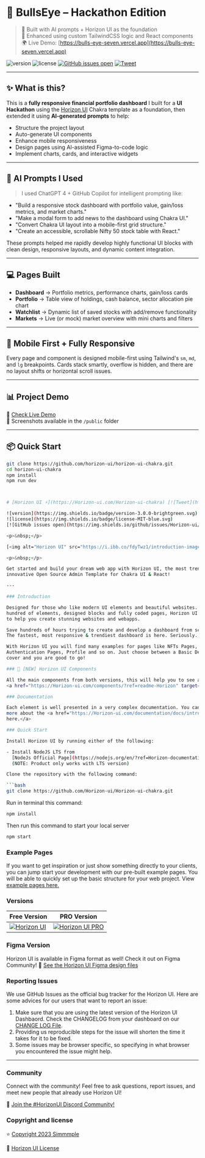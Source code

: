 # 🚀 BullsEye – Hackathon Edition

> 🧠 Built with AI prompts + Horizon UI as the foundation  
> 🎨 Enhanced using custom TailwindCSS logic and React components  
> 🌍 Live Demo: [https://bulls-eye-seven.vercel.app](https://bulls-eye-seven.vercel.app)

![version](https://img.shields.io/badge/version-3.0.0-brightgreen.svg)
![license](https://img.shields.io/badge/license-MIT-blue.svg)
[![GitHub issues open](https://img.shields.io/github/issues/horizon-ui/horizon-ui-chakra.svg?maxAge=2592000)](https://github.com/horizon-ui/horizon-ui-chakra/issues?q=is%3Aopen+is%3Aissue)
[![Tweet](https://img.shields.io/twitter/url/http/shields.io.svg?style=social&logo=twitter)](https://twitter.com/intent/tweet?url=https://horizon-ui.com/&text=Check%20Horizon%20UI,%20the%20trendiest%20open-source%20admin%20template%20for%20Chakra%20UI%20&%20React!)

---

## ✨ What is this?

This is a **fully responsive financial portfolio dashboard** I built for a **UI Hackathon** using the [Horizon UI](https://horizon-ui.com) Chakra template as a foundation, then extended it using **AI-generated prompts** to help:

- Structure the project layout
- Auto-generate UI components
- Enhance mobile responsiveness
- Design pages using AI-assisted Figma-to-code logic
- Implement charts, cards, and interactive widgets

---

## 🧠 AI Prompts I Used

> I used ChatGPT 4 + GitHub Copilot for intelligent prompting like:

- "Build a responsive stock dashboard with portfolio value, gain/loss metrics, and market charts."
- "Make a modal form to add news to the dashboard using Chakra UI."
- "Convert Chakra UI layout into a mobile-first grid structure."
- "Create an accessible, scrollable Nifty 50 stock table with React."

These prompts helped me rapidly develop highly functional UI blocks with clean design, responsive layouts, and dynamic content integration.

---

## 💻 Pages Built

- **Dashboard** → Portfolio metrics, performance charts, gain/loss cards
- **Portfolio** → Table view of holdings, cash balance, sector allocation pie chart
- **Watchlist** → Dynamic list of saved stocks with add/remove functionality
- **Markets** → Live (or mock) market overview with mini charts and filters

---

## 📱 Mobile First + Fully Responsive

Every page and component is designed mobile-first using Tailwind's `sm`, `md`, and `lg` breakpoints. Cards stack smartly, overflow is hidden, and there are no layout shifts or horizontal scroll issues.

---

## 📊 Project Demo

🔗 [Check Live Demo](https://horizon-ui.com/horizon-ui-chakra)  
📸 Screenshots available in the `/public` folder

---

## 📦 Quick Start

```bash
git clone https://github.com/horizon-ui/horizon-ui-chakra.git
cd horizon-ui-chakra
npm install
npm run dev



# [Horizon UI ⚡️](https://Horizon-ui.com/Horizon-ui-chakra) [![Tweet](https://img.shields.io/twitter/url/http/shields.io.svg?style=social&logo=twitter)](https://twitter.com/intent/tweet?url=https://Horizon-ui.com/&text=Check%20Horizon%20UI,%20the%20trendiest%20open-source%20admin%20template%20for%20Chakra%20UI%20&%20React!)

![version](https://img.shields.io/badge/version-3.0.0-brightgreen.svg)
![license](https://img.shields.io/badge/license-MIT-blue.svg)
[![GitHub issues open](https://img.shields.io/github/issues/Horizon-ui/Horizon-ui-chakra.svg?maxAge=2592000)](https://github.com/Horizon-ui/Horizon-ui-chakra/issues?q=is%3Aopen+is%3Aissue)

<p>&nbsp;</p>

[<img alt="Horizon UI" src="https://i.ibb.co/fdyTwz1/introduction-image-2.png" /> ](https://github.com/Horizon-ui/Horizon-ui-chakra)

<p>&nbsp;</p>

Get started and build your dream web app with Horizon UI, the most trendiest &
innovative Open Source Admin Template for Chakra UI & React!

---

### Introduction

Designed for those who like modern UI elements and beautiful websites. Made of
hundred of elements, designed blocks and fully coded pages, Horizon UI is ready
to help you create stunning websites and webapps.

Save hundreds of hours trying to create and develop a dashboard from scratch.
The fastest, most responsive & trendiest dashboard is here. Seriously.

With Horizon UI you will find many examples for pages like NFTs Pages,
Authentication Pages, Profile and so on. Just choose between a Basic Design or a
cover and you are good to go!

### 🎉 [NEW] Horizon UI Components

All the main components from both versions, this will help you to see and interact with all & the latest added components of Horizon (also, new components are on the way, stay tuned)! ⚡️
<a href="https://Horizon-ui.com/components/?ref=readme-Horizon" target="_blank">See all components</a>

### Documentation

Each element is well presented in a very complex documentation. You can read
more about the <a href="https://Horizon-ui.com/documentation/docs/introduction?ref=readme-Horizon" target="_blank">documentation
here.</a>

### Quick Start

Install Horizon UI by running either of the following:

- Install NodeJS LTS from
  [NodeJs Official Page](https://nodejs.org/en/?ref=Horizon-documentation)
  (NOTE: Product only works with LTS version)

Clone the repository with the following command:

```bash
git clone https://github.com/Horizon-ui/Horizon-ui-chakra.git
```

Run in terminal this command:

```bash
npm install
```

Then run this command to start your local server

```bash
npm start
```

### Example Pages

If you want to get inspiration or just show something directly to your clients,
you can jump start your development with our pre-built example pages. You will
be able to quickly set up the basic structure for your web project. View
<a href="https://Horizon-ui.com/Horizon-ui-chakra/?ref=readme-Horizon" target="_blank">example
pages here.</a>

### Versions

| Free Version                                                                                                       | PRO Version                                                                                                               |
| ------------------------------------------------------------------------------------------------------------------ | ------------------------------------------------------------------------------------------------------------------------- |
| [![Horizon UI](https://i.ibb.co/fdyTwz1/introduction-image-2.png)](https://www.Horizon-ui.com/?ref=readme-Horizon) | [![Horizon UI PRO](https://i.ibb.co/R6jFKRM/introduction-image-1.png)](https://www.Horizon-ui.com/pro?ref=readme-Horizon) |

### Figma Version

Horizon UI is available in Figma format as well! Check it out on Figma
Community! 🎨
[See the Horizon UI Figma design files](https://bit.ly/Horizon-figma)

### Reporting Issues

We use GitHub Issues as the official bug tracker for the Horizon UI. Here are
some advices for our users that want to report an issue:

1. Make sure that you are using the latest version of the Horizon UI Dashbaord.
   Check the CHANGELOG from your dashboard on our
   [CHANGE LOG File](https://github.com/Horizon-ui/Horizon-ui-chakra/blob/main/CHANGELOG.md?ref=readme-Horizon).
2. Providing us reproducible steps for the issue will shorten the time it takes
   for it to be fixed.
3. Some issues may be browser specific, so specifying in what browser you
   encountered the issue might help.

---

### Community

Connect with the community! Feel free to ask questions, report issues, and meet
new people that already use Horizon UI!

💬 [Join the #HorizonUI Discord Community!](https://discord.gg/f6tEKFBd4m)

### Copyright and license

⭐️ [Copyright 2023 Simmmple ](https://www.simmmple.com/?ref=readme-Horizon)

📄 [Horizon UI License](https://www.simmmple.com/licenses?ref=readme-Horizon)
